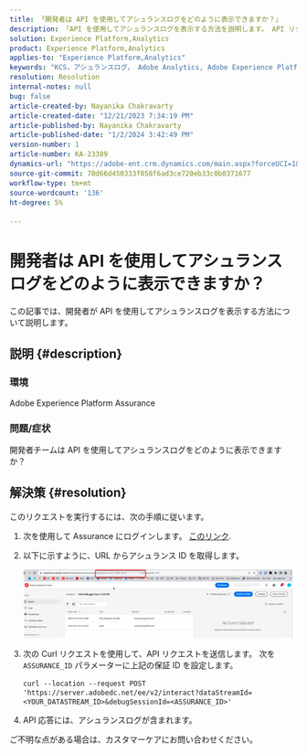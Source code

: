 ```yaml
---
title: 「開発者は API を使用してアシュランスログをどのように表示できますか？」
description: 「API を使用してアシュランスログを表示する方法を説明します。 API リクエストを送信し、説明に従ってアシュランス ID を置き換えます。」
solution: Experience Platform,Analytics
product: Experience Platform,Analytics
applies-to: "Experience Platform,Analytics"
keywords: "KCS，アシュランスログ， Adobe Analytics, Adobe Experience Platform"
resolution: Resolution
internal-notes: null
bug: false
article-created-by: Nayanika Chakravarty
article-created-date: "12/21/2023 7:34:19 PM"
article-published-by: Nayanika Chakravarty
article-published-date: "1/2/2024 3:42:49 PM"
version-number: 1
article-number: KA-23389
dynamics-url: "https://adobe-ent.crm.dynamics.com/main.aspx?forceUCI=1&pagetype=entityrecord&etn=knowledgearticle&id=c9ba8cea-37a0-ee11-be37-6045bd006239"
source-git-commit: 70d66d450333f058f6ad3ce720eb33c0b0371677
workflow-type: tm+mt
source-wordcount: '136'
ht-degree: 5%

---
```


# 開発者は API を使用してアシュランスログをどのように表示できますか？


この記事では、開発者が API を使用してアシュランスログを表示する方法について説明します。

## 説明 {#description}


### 環境

Adobe Experience Platform Assurance

### 問題/症状

開発者チームは API を使用してアシュランスログをどのように表示できますか？


## 解決策 {#resolution}


このリクエストを実行するには、次の手順に従います。

1. 次を使用して Assurance にログインします。 [このリンク](https://experience.adobe.com/assurance).
2. 以下に示すように、URL からアシュランス ID を取得します。

   ![](assets/41e62e4b-3ba0-ee11-be37-6045bd006239.png)
3. 次の Curl リクエストを使用して、API リクエストを送信します。 次を `ASSURANCE_ID` パラメーターに上記の保証 ID を設定します。<br>


   ```
   curl --location --request POST 'https://server.adobedc.net/ee/v2/interact?dataStreamId= <YOUR_DATASTREAM_ID>&debugSessionId=<ASSURANCE_ID>'
   ```


4. API 応答には、アシュランスログが含まれます。


ご不明な点がある場合は、カスタマーケアにお問い合わせください。
